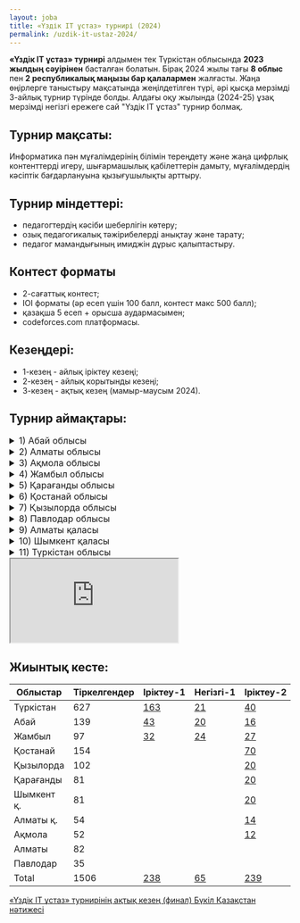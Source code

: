 ```yaml
---
layout: joba
title: «Үздік IT ұстаз» турнирі (2024)
permalink: /uzdik-it-ustaz-2024/
---
```


**«Үздік IT ұстаз» турнирі** алдымен тек Түркістан облысында **2023 жылдың сәуірінен** басталған болатын. Бірақ 2024 жылы тағы **8 облыс** пен **2 республикалық маңызы бар қалалармен** жалғасты. 
Жаңа өңірлерге таныстыру мақсатында жеңілдетілген түрі, әрі қысқа мерзімді 3-айлық турнир түрінде болды. Алдағы оқу жылында (2024-25) ұзақ мерзімді негізгі ережеге сай "Үздік IT ұстаз" турнир болмақ.

## Турнир мақсаты: 
Информатика пән мұғалімдерінің білімін тереңдету және жаңа цифрлық контенттерді игеру, шығармашылық қабілеттерін дамыту, мұғалімдердің кәсіптік бағдарлануына қызығушылықты арттыру.
 
## Турнир міндеттері:
- педагогтердің кәсіби шеберлігін көтеру;
- озық педагогикалық тәжірибелерді анықтау және тарату;
- педагог мамандығының имиджін дұрыс қалыптастыру.

## Контест форматы
- 2-сағаттық контест;
- IOI форматы (әр есеп үшін 100 балл, контест макс 500 балл);
- қазақша 5 есеп + орысша аудармасымен;
- codeforces.com платформасы.

## Кезеңдері:
- 1-кезең - айлық іріктеу кезеңі;
- 2-кезең - айлық корытынды кезеңі;
- 3-кезең - ақтық кезең (мамыр-маусым 2024).

## Турнир аймақтары:

<details>
  <summary style="font-size: 16px;">1) Абай облысы</summary>
    <iframe src="https://docs.google.com/spreadsheets/d/e/2PACX-1vSWzG3QTb-Ck29Z-bM9oPsFy5lLEGKKU2kruJUgZ_oDp7VcWmpjCPzSB_kcbgiohZKMEBNEDSBp1gTb/pubchart?oid=1752755576&amp;format=interactive"
           width="700" 
           height="400" 
           frameborder="0" 
           marginheight="0" 
           marginwidth="0" 
           style="border: 0">
       Жүктелуде…
   </iframe>
<h3> Жеңімпаздар</h3>
 <table>
    <thead>
        <tr>
            <th>Ауданы</th>
            <th>Ұстаздың аты-жөні, мектебі</th>
            <th>Іріктеу</th>
            <th>Балл</th>
            <th>Негізгі</th>
            <th>Орын</th>
            <th>Финал</th>
            <th>Нәтиже</th>
        </tr>
    </thead>
    <tbody>
        <tr>
            <td>Семей</td>
            <td>Слепцова Нина Геннадьевна - №1 им. Н.Г.Чернышевского</td>
            <td>№3</td>
            <td>198</td>
            <td>-</td>
            <td>-</td>
            <td>166</td>
            <td>🏆 (Чемпион)</td>
        </tr>
        <tr>
            <td>Бородулиха</td>
            <td>Понамарёв Александр Александрович - КГУ “Успенская осш”</td>
            <td>№1</td>
            <td>352</td>
            <td>30.8</td>
            <td>-</td>
            <td>148</td>
            <td>🥈 (Вице-чемпион)</td>
        </tr>
        <tr>
            <td>Семей</td>
            <td>Орынбаев Бакытбек Нурлыбекович - Ro-Alemi орталығы</td>
            <td>№2</td>
            <td>126</td>
            <td>140</td>
            <td>🥈</td>
            <td>65</td>
            <td>🥉 (3-орын)</td>
        </tr>
        <tr>
            <td>Семей</td>
            <td>Муршель Татьяна Викторовна - КГУ “Экономический лицей”</td>
            <td>№1</td>
            <td>124</td>
            <td>226</td>
            <td>🥇</td>
            <td>57</td>
            <td>📜 (Диплом)</td>
        </tr>
    </tbody>
</table>
<p><a href = "https://codeforces.com/spectator/ranklist/82de141981aded311194121e99f68521">Абай облысы - «Үздік IT ұстаз» турнирінің ақтық кезең нәтижесі</a></p>
</details>

<details>
  <summary style="font-size: 16px;">2) Алматы облысы</summary>
     <iframe src="https://docs.google.com/spreadsheets/d/e/2PACX-1vQcj3IE6t9FYVOePK2RozrMUL9SKshK9IRMAewoaV-AeSKWCLtLLKuzomdlEiwmKqXNbEyluVS4deYK/pubchart?oid=1812826999&amp;format=interactive"
           width="700" 
           height="400" 
           frameborder="0" 
           marginheight="0" 
           marginwidth="0" 
           style="border: 0">
       Жүктелуде…
   </iframe>
</details>

<details>
  <summary style="font-size: 16px;">3) Ақмола облысы</summary>
       <iframe src="https://docs.google.com/spreadsheets/d/e/2PACX-1vRozL6OCvBWWmMM6swT0XJkKjDYacsE7LBGPQQd5KNveWVfbxEeTPTR_8u2CZX3GfxdGEb4ijdMMf5D/pubchart?oid=773847704&amp;format=interactive"
           width="700" 
           height="400" 
           frameborder="0" 
           marginheight="0" 
           marginwidth="0" 
           style="border: 0">
       Жүктелуде…
   </iframe>
</details>

<details>
  <summary style="font-size: 16px;">4) Жамбыл облысы</summary>
      <iframe src="https://docs.google.com/spreadsheets/d/e/2PACX-1vQVRzecw7x-mJ05tXq0uvLeJMDtW1eEnyiWOcGszab6ZRF8l3NsRCxf9g3ooibng9dg26XOiG5BZrdj/pubchart?oid=500599164&amp;format=interactive"
           width="00" 
           height="400" 
           frameborder="0" 
           marginheight="0" 
           marginwidth="0" 
           style="border: 0">
       Жүктелуде…
   </iframe>
</details>

<details>
  <summary style="font-size: 16px;">5) Қарағанды облысы</summary>
 <iframe src="https://docs.google.com/spreadsheets/d/e/2PACX-1vRcYxJHV4nZBxsNHkqQOViUxTC2LF0pPJGwKV-kvBxIba3NxxyesHlfGVqnT0eyacuRrGVndk2gaXrK/pubchart?oid=966948499&amp;format=interactive"
           width="700" 
           height="400" 
           frameborder="0" 
           marginheight="0" 
           marginwidth="0" 
           style="border: 0">
       Жүктелуде…
   </iframe>
</details>

<details>
  <summary style="font-size: 16px;">6) Қостанай облысы</summary>
       <iframe src="https://docs.google.com/spreadsheets/d/e/2PACX-1vRv49fFCZ6n5ExVCfBe3WtN6HNkKkpwpDsmiaOKl4XOweRKHVOdUJeh_UV6pqraJIW2JB3uyamgM_fR/pubchart?oid=943354966&amp;format=interactive"
           width="700" 
           height="400" 
           frameborder="0" 
           marginheight="0" 
           marginwidth="0" 
           style="border: 0">
       Жүктелуде…
   </iframe>
</details>

<details>
  <summary style="font-size: 16px;">7) Қызылорда облысы</summary>
   <iframe src="https://docs.google.com/spreadsheets/d/e/2PACX-1vQVcdz5SoxgH_FUurJBdPVnM4znG0njAPb2XTQU6p8bzqN1J59gU9aoWh75YQJAVyvvlNcSHzn74xgD/pubchart?oid=897505068&amp;format=interactive"
           width="700" 
           height="400" 
           frameborder="0" 
           marginheight="0" 
           marginwidth="0" 
           style="border: 0">
       Жүктелуде…
   </iframe>
</details>

<details>
  <summary style="font-size: 16px;">8) Павлодар облысы</summary>
   <iframe src="https://docs.google.com/spreadsheets/d/e/2PACX-1vT5u_WQcEuwCP8Imcg5WGRopXcAkXQNH9ga1Ymk4S46Qa0j_7w13XwrNslWF1dr5o468rgqTArGTSQr/pubchart?oid=442017277&amp;format=interactive"
           width="700" 
           height="400" 
           frameborder="0" 
           marginheight="0" 
           marginwidth="0" 
           style="border: 0">
       Жүктелуде…
   </iframe>
</details>

<details>
  <summary style="font-size: 16px;">9) Алматы қаласы</summary>
    <iframe src="https://docs.google.com/spreadsheets/d/e/2PACX-1vR6eXEMftCWesSSmnpk3aidzbleLDk-Umb7jnpRpS6ZIILFBsbFhF5vatEh59lfv7VQIPyBr5-ecHV8/pubchart?oid=902546954&amp;format=interactive"
           width="700" 
           height="400" 
           frameborder="0" 
           marginheight="0" 
           marginwidth="0" 
           style="border: 0">
       Жүктелуде…
   </iframe>
</details>

<details>
  <summary style="font-size: 16px;">10) Шымкент қаласы</summary>
     <iframe src="https://docs.google.com/spreadsheets/d/e/2PACX-1vQAC-J2YuDqGeNEoi4YVzQL_CmBheAV3hxT_pdZZwGKIDshp8V5XPHiLNGz4qYNDKJnhxWlNlaVDAqa/pubchart?oid=1558306654&amp;format=interactive"
           width="700" 
           height="400" 
           frameborder="0" 
           marginheight="0" 
           marginwidth="0" 
           style="border: 0">
       Жүктелуде…
   </iframe>
</details>

<details>
  <summary style="font-size: 16px;">11) Түркістан облысы</summary>
     <iframe src="https://docs.google.com/spreadsheets/d/e/2PACX-1vRC6QWoXEYJ5mBySW2QtlgdoB_SHPsPNfphB_DIe1FKyY0qWDCefF-koSn6TTP5yRUJvelSE8pRfGiq/pubchart?oid=1086977058&amp;format=interactive"
           width="700" 
           height="400" 
           frameborder="0" 
           marginheight="0" 
           marginwidth="0" 
           style="border: 0">
       Жүктелуде…
   </iframe>
</details>

<iframe src="https://docs.google.com/spreadsheets/d/e/2PACX-1vRC6QWoXEYJ5mBySW2QtlgdoB_SHPsPNfphB_DIe1FKyY0qWDCefF-koSn6TTP5yRUJvelSE8pRfGiq/pubchart?oid=1086977058&amp;format=interactive"></iframe>

## Жиынтық кесте:

 Облыстар  |Тіркелгендер|Іріктеу-1|Негізгі-1|Іріктеу-2|Негізгі-2|Іріктеу-3| Финал
-----------|------------|---------|---------|---------|---------|---------|-------
 Түркістан |    627     |   [163](https://codeforces.com/spectator/ranklist/5f55612ff73db93d8159b58dfdc935f7)   |    [21](https://codeforces.com/spectator/ranklist/6523eead68ea913dfe4981f3f4989c18)   |    [40](https://codeforces.com/spectator/ranklist/7e54e26c71c906ca85b45ea67caac684)   |    [15](https://codeforces.com/spectator/ranklist/11c60620cafaa5d4761e0e55840949ea)   |         |   22*    
 Абай      |    139     |    [43](https://codeforces.com/spectator/ranklist/3e8313734cd35977c1d3c9b06344f425)   |    [20](https://codeforces.com/spectator/ranklist/6451ccdcfff0ea0c951fd8e1f9d9c978)   |    [16](https://codeforces.com/spectator/ranklist/8921e52f9734e1bdac7d9129f3e67c02)   |    [11](https://codeforces.com/spectator/ranklist/6b306964176db996300ba90f4b0aa2e3)   |    [10](https://codeforces.com/spectator/ranklist/a8d473fe8d8bc07bf6b0875d4b6e1525)   |   [11](https://codeforces.com/spectator/ranklist/82de141981aded311194121e99f68521)     
 Жамбыл    |     97     |    [32](https://codeforces.com/spectator/ranklist/c5e67fc3ca67a49d9030496ecd5b7286)   |     [24](https://codeforces.com/spectator/ranklist/7ef933d5e8e1189f0ef65d31e74d1f71)   |    [27](https://codeforces.com/spectator/ranklist/35d994440d2bdd8572fb0ccec6f54796)   |    [19](https://codeforces.com/spectator/ranklist/d525a5e81c66d8f79a267af7d8f9fbf6)   |     [7](https://codeforces.com/spectator/ranklist/cff7e3770b7c96ba1db88f52c2db4427)   |    [9](https://codeforces.com/spectator/ranklist/d9ad05f1e1451eebeec788d7d44007e4)     
 Қостанай  |    154     |         |         |    [70](https://codeforces.com/spectator/ranklist/1cca5610997e95c2238e15da1aa2b2e2)   |         |    [16](https://codeforces.com/spectator/ranklist/0ef5b8d0d54414514b020b7b9db1f92b)   |   [21](https://codeforces.com/spectator/ranklist/08f9c44d7888b7d66b8897c087c281ba)    
 Қызылорда |    102     |         |         |    [20](https://codeforces.com/spectator/ranklist/586cd4b12d85bf6beb43ef27c1f4c84c)   |         |    [12](https://codeforces.com/spectator/ranklist/8205d2d00152e81a02ead2ad4dfcf567)   |   [17](https://codeforces.com/spectator/ranklist/d83f9ee1f6b1b1c72d01dbcec078af7b)    
 Қарағанды |     81     |         |         |    [20](https://codeforces.com/spectator/ranklist/da4adf6183936511720643478f775830)   |         |    [11](https://codeforces.com/spectator/ranklist/7930be102b34edb79a1c86c192ddc213)   |   [20](https://codeforces.com/spectator/ranklist/ff05cc76577c6f3c06ae8442e4f92189)    
 Шымкент қ.|     81     |         |         |    [20](https://codeforces.com/spectator/ranklist/eaacbc8cc2d8d8a750c0d056ffbb6932)   |         |    [10](https://codeforces.com/spectator/ranklist/6ce6d0418aac5bfa8be9b5d324d18aa2)   |   [13](https://codeforces.com/spectator/ranklist/cf73fb1569bfe282a46e97fee5092693)    
 Алматы қ. |     54     |         |         |    [14](https://codeforces.com/spectator/ranklist/42c1e0f333f0aca9b103fafbe67db69d)   |         |    [12](https://codeforces.com/spectator/ranklist/a4ffd1f72c76d2811d5980d5626173b7)   |   [11](https://codeforces.com/spectator/ranklist/dde4ec93e55d61c6f4b86004118eed05)           
 Ақмола    |     52     |         |         |    [12](https://codeforces.com/spectator/ranklist/efeafeab742a0ca53788ee64688c77eb)   |         |     [2](https://codeforces.com/spectator/ranklist/773f36d9e65170c9670ba243f6d88b62)   |   [13](https://codeforces.com/spectator/ranklist/f5c5fe49a8fa7ba5b7ed4221ae435525)    
 Алматы    |     82     |         |         |         |         |    [19](https://codeforces.com/spectator/ranklist/75c985be5c4aac3c9964cd2f2f92fbd8)   |   [11](https://codeforces.com/spectator/ranklist/f73a1422f8fb23d1daee32ec639c1158)           
 Павлодар  |     35     |         |         |         |         |    [15](https://codeforces.com/spectator/ranklist/7b9961cdb2f5da783d2901b89e95688b)   |   [13](https://codeforces.com/spectator/ranklist/3b32751b06054d85967c1cd971f4b5c3)    
 Total     |    1506    |    [238](https://codeforces.com/spectator/ranklist/f970257cb4bfeeff9b8c7a862a1cda18)  |    [65](https://codeforces.com/spectator/ranklist/94e04794a099f5a79fd53ea2c993d179)   |   [239](https://codeforces.com/spectator/ranklist/42c1e0f333f0aca9b103fafbe67db69d)   |    [45](https://codeforces.com/spectator/ranklist/d4c12e04fee0c9e29abeb14ac610c41e)   |   [114](https://codeforces.com/spectator/ranklist/ad10ea5200da96eea2275bfdbf18de33)   |  [139](https://codeforces.com/spectator/ranklist/64b945fe38df008948d3332536a293c0)       


<p><a href = "https://codeforces.com/spectator/ranklist/64b945fe38df008948d3332536a293c0">«Үздік IT ұстаз» турнирінің ақтық кезең (финал) Бүкіл Қазақстан нәтижесі</a></p>

